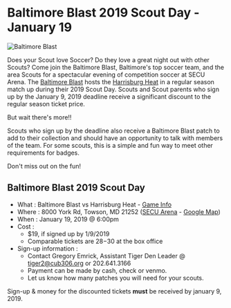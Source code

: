 # Baltimore Blast 2019 Scout Day - January 19 #

![Baltimore Blast][blast_logo]

Does your Scout love Soccer? Do they love a great night out with other Scouts?
Come join the Baltimore Blast, Baltimore's top soccer team, and the area Scouts
for a spectacular evening of competition soccer at SECU Arena. The
[Baltimore Blast][balt_blast_home] hosts the [Harrisburg Heat][haris_heat_home]
in a regular season match up during their 2019 Scout Day. Scouts and Scout
parents who sign up by the January 9, 2019 deadline receive a significant
discount to the regular season ticket price.

But wait there's more!!

Scouts who sign up by the deadline also receive a Baltimore Blast patch to add
to their collection and should have an opportunity to talk with members of the
team. For some scouts, this is a simple and fun way to meet other requirements
for badges.

Don't miss out on the fun!

## Baltimore Blast 2019 Scout Day ##

* What : Baltimore Blast vs Harrisburg Heat - [Game Info][game_info]
* Where : 8000 York Rd, Towson, MD 21252 ([SECU Arena][secu] - [Google Map][map])
* When : January 19, 2019 @ 6:00pm
* Cost :
    * $19, if signed up by 1/9/2019
    * Comparable tickets are $28-$30 at the box office
* Sign-up information :
    * Contact Gregory Emrick, Assistant Tiger Den Leader @ [tiger2@cub306.org][email] or 202.641.3166
    * Payment can be made by cash, check or venmo.
    * Let us know how many patches you will need for your scouts.

Sign-up & money for the discounted tickets **must** be received by january 9, 2019.

<!-- image links -->
[email]: mailto:tiger2@cub306.org "Gregory Emrick's Email address"
[balt_blast_home]: https://www.baltimoreblast.com "Baltimore Blast Home Page"
[haris_heat_home]: https://harrisburgheat.com "Harrisburg Heat Home Page"

[balt_blast]: https://ds-web-assets.s3.amazonaws.com/4c123f74-f4c3-40a5-9b26-6990003bc5b5/p-0a8f6070-7bf6-44e4-bcdc-be7ab3f1b3d0/1536871887-grid.png "Baltimore Blast Logo"
[blast_logo]: https://img.shiftstats.com/bfbdcb2a-4f27-40fd-8e9d-0c31cbc1b1f6/team-logo_url-32588-blast-1537208922755343725-100.svg "Baltimore Blast Logo"
[heat_logo]: https://img.shiftstats.com/bfbdcb2a-4f27-40fd-8e9d-0c31cbc1b1f6/team-logo_url-32593-heat-1542320109350127603-100.png "Heat Logo"

[map]: https://goo.gl/maps/iiftq2o1suL2 "Google Map to SECU Arena"
[game_info]: https://www.baltimoreblast.com/stats#/192/game/200688 "Game Details"
[secu]: https://www.towson.edu/campus/landmarks/securarena/ "SECU Area Info"
